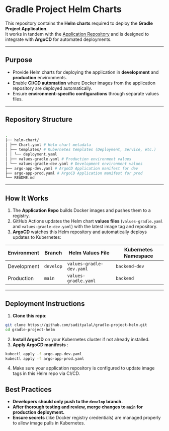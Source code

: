 # Gradle Project Helm Charts

This repository contains the **Helm charts** required to deploy the **Gradle Project Application**.  
It works in tandem with the [Application Repository](https://github.com/sadityalal/gradle-project-app) and is designed to integrate with **ArgoCD** for automated deployments.

---

## Purpose

- Provide Helm charts for deploying the application in **development** and **production** environments.
- Enable **CI/CD automation** where Docker images from the application repository are deployed automatically.
- Ensure **environment-specific configurations** through separate values files.

---

## Repository Structure

```bash

.
├── helm-chart/
│ ├── Chart.yaml # Helm chart metadata
│ ├── templates/ # Kubernetes templates (Deployment, Service, etc.)
│ │ └── deployment.yaml
│ ├── values-gradle.yaml # Production environment values
│ └── values-gradle-dev.yaml # Development environment values
├── argo-app-dev.yaml # ArgoCD Application manifest for dev
├── argo-app-prod.yaml # ArgoCD Application manifest for prod
└── README.md
```


---

## How It Works

1. The **Application Repo** builds Docker images and pushes them to a registry.  
2. GitHub Actions updates the Helm chart **values files** (`values-gradle.yaml` and `values-gradle-dev.yaml`) with the latest image tag and repository.  
3. **ArgoCD** watches this Helm repository and automatically deploys updates to Kubernetes:

| Environment | Branch        | Helm Values File          | Kubernetes Namespace |
|------------|---------------|--------------------------|--------------------|
| Development | `develop`    | `values-gradle-dev.yaml` | `backend-dev`       |
| Production  | `main`       | `values-gradle.yaml`     | `backend`           |

---

## Deployment Instructions

1. **Clone this repo**:

```bash
git clone https://github.com/sadityalal/gradle-project-helm.git
cd gradle-project-helm
```

2. **Install ArgoCD** on your Kubernetes cluster if not already installed.
3. **Apply ArgoCD manifests** :

```bash
kubectl apply -f argo-app-dev.yaml
kubectl apply -f argo-app-prod.yaml
```

4. Make sure your application repository is configured to update image tags in this Helm repo via CI/CD.


## Best Practices

- **Developers should only push to the `develop` branch.**
- **After thorough testing and review, merge changes to `main` for production deployment.**
- **Ensure secrets** (like Docker registry credentials) are managed properly to allow image pulls in Kubernetes.
